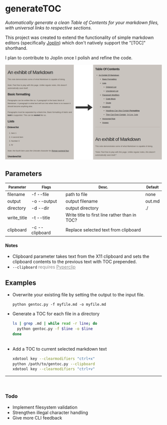 # generateTOC

*Automatically generate a clean Table of Contents for your markdown files, with universal links to respective sections.*

This project was created to extend the functionality of simple markdown editors (specifically [Joplin](https://github.com/laurent22/joplin/)) which don't natively support the "[TOC]" shorthand.

I plan to contribute to Joplin once I polish and refine the code.

![Example Image](https://github.com/xvol/generateTOC/blob/master/example.png)

## Parameters

| <span style="font-size:80%">Parameter</span> | <span style="font-size:80%">Flags</span> | <span style="font-size:80%">Desc.</span>      | <span style="font-size:80%">Default</span> |
| -------------------------------------------- | ---------------------------------------- | --------------------------------------------- | ------------------------------------------ |
| filename                                     | -f --file                                | path to file                                  | none                                       |
| output                                       | -o --output                              | output filename                               | out.md                                     |
| directory                                    | -d --dir                                 | output directory                              | ./                                         |
| write_title                                  | -t --title                               | Write title to first line rather than in TOC? |                                            |
| clipboard                                    | -c --clipboard                           | Replace selected text from clipboard          |                                            |

#### Notes

- Clipboard parameter takes text from the X11 clipboard and sets the clipboard contents to the previous text with TOC prepended.
- ```--clipboard```<span style="opacity:0.5"> requires [Pyperclip](https://pypi.org/project/pyperclip/)

## Examples

- Overwrite your existing file by setting the output to the input file.
  ```
  python gentoc.py -f myfile.md -o myfile.md
  ```

- Generate a  TOC for each file in a directory
  ```bash
  ls | grep .md | while read -r line; do
  	python gentoc.py -f $line -o $line
  done
  	
  ```
  
- Add a TOC to current selected markdown text
  ```bash
  xdotool key --clearmodifiers "ctrl+x"
  python /path/to/gentoc.py --clipboard
  xdotool key --clearmodifiers "ctrl+v"
  ```
  
<hr/>
<br/>
  
### Todo
  - Implement filesystem validation
  - Strengthen illegal character handling
  - Give more CLI feedback


